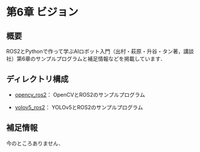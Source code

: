 # 第6章 ビジョン

## 概要

ROS2とPythonで作って学ぶAIロボット入門（出村・萩原・升谷・タン著，講談社）第6章のサンプルプログラムと補足情報などを掲載しています．

## ディレクトリ構成

- [opencv_ros2](opencv_ros2)： OpenCVとROS2のサンプルプログラム

- [yolov5_ros2](yolov5_ros2)： YOLOv5とROS2のサンプルプログラム

## 補足情報

今のところありません．
